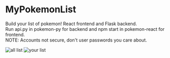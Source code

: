# MyPokemonList
Build your list of pokemon! React frontend and Flask backend.\
Run api.py in pokemon-py for backend and npm start in pokemon-react for frontend.\
NOTE: Accounts not secure, don't user passwords you care about.

![all list](https://i.imgur.com/kktgVf2.png)
![your list](https://i.imgur.com/m3Xpuny.png)
